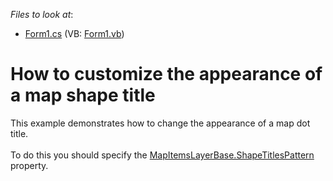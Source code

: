 <!-- default file list -->
*Files to look at*:

* [Form1.cs](./CS/CustomizeShapeTitle/Form1.cs) (VB: [Form1.vb](./VB/CustomizeShapeTitle/Form1.vb))
<!-- default file list end -->
# How to customize the appearance of a map shape title


<p>This example demonstrates how to change the appearance of a map dot title. <br /><br />To do this you should specify the <a href="https://documentation.devexpress.com/#WindowsForms/DevExpressXtraMapMapItemsLayerBase_ShapeTitlesPatterntopic">MapItemsLayerBase.ShapeTitlesPattern</a> property.</p>

<br/>


